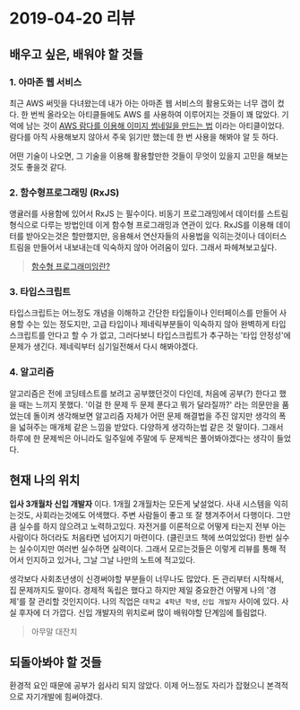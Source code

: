 # 2019-04-20 리뷰

## 배우고 싶은, 배워야 할 것들

### 1. 아마존 웹 서비스

최근 AWS 써밋을 다녀왔는데 내가 아는 아마존 웹 서비스의 활용도와는 너무 갭이 컸다. 한 번씩 올라오는 아티클들에도 AWS 를 사용하여 이루어지는 것들이 꽤 많았다. 기억에 남는 것이 [AWS 람다를 이용해 이미지 썸네일을 만드는 법](https://engineering.huiseoul.com/lambda-%ED%95%9C%EA%B0%9C%EB%A1%9C-%EB%A7%8C%EB%93%9C%EB%8A%94-on-demand-image-resizing-d48167cc1c31?fbclid=IwAR18oDlcrsYCphQlp4fDbWaaI5j6xLWEErvxWhafBkiH-ubSjyVRHCzPWG8) 이라는 아티클이었다. 람다를 아직 사용해보지 않아서 주욱 읽기만 했는데 한 번 사용을 해봐야 알 듯 하다.

어떤 기술이 나오면, 그 기술을 이용해 활용할만한 것들이 무엇이 있을지 고민을 해보는것도 좋을것 같다.

### 2. 함수형프로그래밍 (RxJS)

앵귤러를 사용함에 있어서 RxJS 는 필수이다. 비동기 프로그래밍에서 데이터를 스트림형식으로 다루는 방법인데 이게 함수형 프로그래밍과 연관이 있다. RxJS를 이용해 데이터를 받아오는것은 할만했지만, 응용해서 연산자들의 사용법을 익히는것이나 데이터스트림을 만들어서 내보내는데 익숙하지 않아 어려움이 있다. 그래서 파헤쳐보고싶다.

> [함수형 프로그래미잉란?](https://velog.io/@kyusung/%ED%95%A8%EC%88%98%ED%98%95-%ED%94%84%EB%A1%9C%EA%B7%B8%EB%9E%98%EB%B0%8D-%EC%9A%94%EC%95%BD)

### 3. 타입스크립트

타입스크립트는 어느정도 개념을 이해하고 간단한 타입들이나 인터페이스를 만들어 사용할 수는 있는 정도지만, 고급 타입이나 제네릭부분들이 익숙하지 않아 완벽하게 타입스크립트를 안다고 할 수 가 없고, 그러다보니 타입스크립트가 추구하는 '타입 안정성'에 문제가 생긴다. 제네릭부터 심기일전해서 다시 해봐야겠다.

### 4. 알고리즘

알고리즘은 전에 코딩테스트를 보려고 공부했던것이 다인데, 처음에 공부(?) 한다고 했을 때는 느끼지 못했다. '이걸 한 문제 두 문제 푼다고 뭐가 달라질까?' 라는 의문만을 품었는데 돌이켜 생각해보면 알고리즘 자체가 어떤 문제 해결법을 주진 않지만 생각의 폭을 넓혀주는 매개체 같은 느낌을 받았다. 다양하게 생각하는법 같은 것 말이다. 그래서 하루에 한 문제씩은 아니라도 일주일에 주말에 두 문제씩은 풀어봐야겠다는 생각이 들었다.

## 현재 나의 위치

**입사 3개월차 신입 개발자** 이다. 1개월 2개월차는 모든게 낯설었다. 사내 시스템을 익히는것도, 사회라는것에도 어색했다. 주변 사람들이 좋고 또 잘 챙겨주어서 다행이다. 그만큼 실수를 하지 않으려고 노력하고있다. 자전거를 이론적으로 어떻게 타는지 전부 아는 사람이다 하더라도 처음타면 넘어지기 마련이다. (클린코드 책에 쓰여있었다) 한번 실수는 실수이지만 여러번 실수하면 실력이다. 그래서 모르는것들은 이렇게 리뷰를 통해 적어서 인지하고 있거나, 그날 그날 나만의 노트에 적고있다.

생각보다 사회초년생이 신경써야할 부분들이 너무나도 많았다. 돈 관리부터 시작해서, 집 문제까지도 말이다. 경제적 독립은 했다고 하지만 제일 중요한건 어떻게 나의 '경제'를 잘 관리할 것인지이다. 나의 직업은 `대학교 4학년 학생`, `신입 개발자` 사이에 있다. 사실 후자에 더 가깝다. 신입 개발자의 위치로써 많이 배워야할 단계임에 틀림없다.

> 아무말 대잔치

## 되돌아봐야 할 것들

환경적 요인 때문에 공부가 쉽사리 되지 않았다. 이제 어느정도 자리가 잡혔으니 본격적으로 자기개발에 힘써야겠다.
